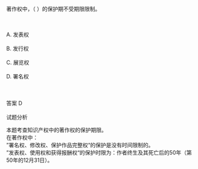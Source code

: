 <div class="detail lh2"><p>著作权中，（  ）的保护期不受期限限制。</p><br/><br/>A. 发表权<br/><br/>B. 发行权<br/><br/>C. 展览权<br/><br/>D. 署名权<br/><br/><br/><br/>答案 D<br/><br/>试题分析<br/><p></p><p>本题考查知识产权中的著作权的保护期限。<br/>在著作权中：<br/>”署名权、修改权、保护作品完整权“的保护是没有时间限制的。<br/>”发表权、使用权和获得报酬权“的保护时限为：作者终生及其死亡后的50年（第50年的12月31日）。</p></div>